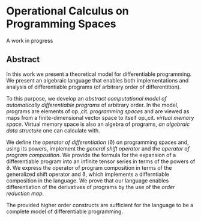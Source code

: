 # Operational Calculus on Programming Spaces
A work in progress

## Abstract

In this work we present a theoretical model for differentiable programming. We present an algebraic language that enables both implementations and analysis of differentiable programs (of arbitrary order of differentition).

To this purpose, we develop an _abstract computational model of automatically differentiable programs_ of arbitrary order. In the model, programs are elements of op.,cit. _programming spaces_ and are viewed as maps from a finite-dimensional vector space to itself op.,cit. _virtual memory space_.
   Virtual memory space is also an algebra of programs, _an algebraic data structure_ one can calculate with.
   
We define the _operator of differentiation_ (∂) on programming spaces and, using its powers, implement the _general shift operator_ and the _operator of program composition_.
We provide the formula for the expansion of a differentiable program into an infinite tensor series in terms of the powers of ∂. We express the operator of program composition in terms of the generalized shift operator and ∂, which implements a differntiable composition in the language. We prove that our language enables differentiation of the derivatives of programs by the use of the _order reduction map_.
   
The provided higher order constructs are sufficient for the language to be a complete model of differentiable programming. 
